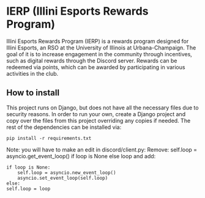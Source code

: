# IERP (Illini Esports Rewards Program)
Illini Esports Rewards Program (IERP) is a rewards program designed for Illini Esports, an RSO at the University of Illinois at Urbana-Champaign.  The goal of it is to increase engagement in the community through incentives, such as digital rewards through the Discord server. Rewards can be redeemed via points, which can be awarded by participating in various activities in the club.

## How to install
This project runs on Django, but does not have all the necessary files due to security reasons. In order to run your own, create a Django project and copy over the files from this project overriding any copies if needed. The rest of the dependencies can be installed via:

    pip install -r requirements.txt
Note: you will have to make an edit in discord/client.py:
Remove:
    self.loop = asyncio.get_event_loop() if loop is None else loop
and add:

    if loop is None:
	    self.loop = asyncio.new_event_loop()
	    asyncio.set_event_loop(self.loop)
    else:
    self.loop = loop
